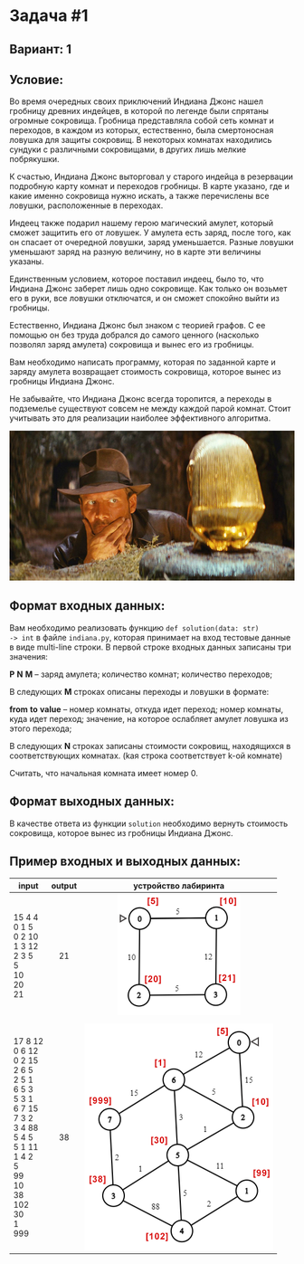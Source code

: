 # Задача #1
## Вариант: 1
## Условие:

Во время очередных своих приключений Индиана Джонс нашел гробницу древних индейцев, в
которой по легенде были спрятаны огромные сокровища. Гробница представляла собой сеть комнат
и переходов, в каждом из которых, естественно, была смертоносная ловушка для защиты сокровищ. В
некоторых комнатах находились сундуки с различными сокровищами, в других лишь мелкие
побрякушки.

К счастью, Индиана Джонс выторговал у старого индейца в резервации подробную карту комнат и
переходов гробницы. В карте указано, где и какие именно сокровища нужно искать, а также
перечислены все ловушки, расположенные в переходах.

Индеец также подарил нашему герою магический амулет, который сможет защитить его от ловушек.
У амулета есть заряд, после того, как он спасает от очередной ловушки, заряд уменьшается. Разные
ловушки уменьшают заряд на разную величину, но в карте эти величины указаны.

Единственным условием, которое поставил индеец, было то, что Индиана Джонс заберет лишь одно
сокровище. Как только он возьмет его в руки, все ловушки отключатся, и он сможет спокойно выйти
из гробницы.

Естественно, Индиана Джонс был знаком с теорией графов. С ее помощью он без труда добрался до
самого ценного (насколько позволял заряд амулета) сокровища и вынес его из гробницы.

Вам необходимо написать программу, которая по заданной карте и заряду амулета возвращает
стоимость сокровища, которое вынес из гробницы Индиана Джонс.

Не забывайте, что Индиана Джонс всегда торопится, а переходы в подземелье существуют совсем не
между каждой парой комнат. Стоит учитывать это для реализации наиболее эффективного
алгоритма.

![Indiana Jones](./pictures/indiana.png)

## Формат входных данных:
Вам необходимо реализовать функцию <code>def solution(data: str) -> int</code> в файле <code>indiana.py</code>, которая принимает на вход тестовые данные в виде multi-line строки. В первой строке входных данных записаны три значения:

**P** **N** **M** – заряд амулета; количество комнат; количество переходов;

В следующих **M** строках описаны переходы и ловушки в формате:

**from** **to** **value** – номер комнаты, откуда идет переход; номер комнаты, куда идет переход; значение, на которое ослабляет амулет ловушка из этого перехода;

В следующих **N** строках записаны стоимости сокровищ, находящихся в соответствующих комнатах. (kая строка соответствует k-ой комнате)

Считать, что начальная комната имеет номер 0.

## Формат выходных данных:
В качестве ответа из функции <code>solution</code> необходимо вернуть стоимость сокровища, которое вынес из гробницы Индиана Джонс.

## Пример входных и выходных данных:

|   input  |     output    |  устройство лабиринта |
|----------|:-------------:|:-------:|   
| 15 4 4 <br/>0 1 5<br/>0 2 10<br/>1 3 12<br/>2 3 5<br/>5<br/>10<br/>20<br/>21|21|![устройство лабиринта №1](./pictures/1.png)|
||||
| 17 8 12<br/>0 6 12<br/>0 2 15<br/>2 6 5<br/>2 5 1<br/>6 5 3<br/>5 3 1<br/>6 7 15<br/>7 3 2<br/>3 4 88<br/>5 4 5<br/>5 1 11<br/>1 4 2<br/>5<br/>99<br/>10<br/>38<br/>102<br/>30<br/>1<br/>999<br/>|38|![устройство лабиринта №2](./pictures/2.png)|
